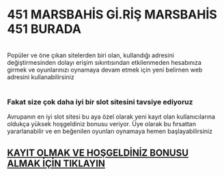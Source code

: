 # 451 MARSBAHİS Gİ.RİŞ MARSBAHİS 451 BURADA
<br>
Popüler ve öne çıkan sitelerden biri olan, kullandığı adresini değiştirmesinden dolayı erişim sıkıntısından etkilenmeden hesabınıza girmek ve oyunlarınızı oynamaya devam etmek için yeni belirnen web adresini kullanabilirsiniz
<br>
<br>

###  Fakat size çok daha iyi bir slot sitesini tavsiye ediyoruz

Avrupanın en iyi slot sitesi bu aya özel olarak yeni kayıt olan kullanıcılarına oldukça yüksek hoşgeldiniz bonusu veriyor. Üye olarak bu fırsattan yararlanabilir ve en beğenilen oyunları oynamaya hemen başlayabilirsiniz

## [KAYIT OLMAK VE HOŞGELDİNİZ BONUSU ALMAK İÇİN TIKLAYIN](https://1.rk1.im/taraf11)
